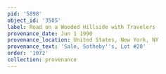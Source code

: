 ```yaml
---
pid: '5898'
object_id: '3505'
label: Road on a Wooded Hillside with Travelers
provenance_date: Jun 1 1990
provenance_location: United States, New York, NY
provenance_text: 'Sale, Sotheby''s, Lot #20'
order: '1072'
collection: provenance
---
```

